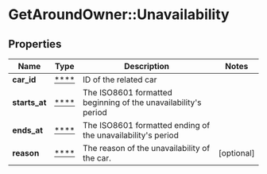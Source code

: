# GetAroundOwner::Unavailability

## Properties
Name | Type | Description | Notes
------------ | ------------- | ------------- | -------------
**car_id** | [****](.md) | ID of the related car | 
**starts_at** | [****](.md) | The ISO8601 formatted beginning of the unavailability&#x27;s period | 
**ends_at** | [****](.md) | The ISO8601 formatted ending of the unavailability&#x27;s period | 
**reason** | [****](.md) | The reason of the unavailability of the car. | [optional] 

